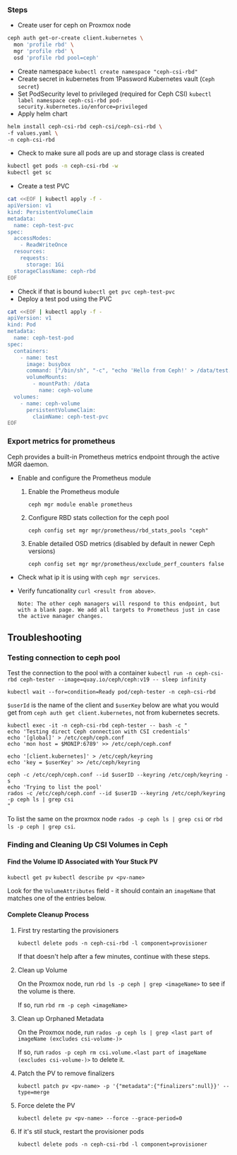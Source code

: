 ### Steps
- Create user for ceph on Proxmox node

```bash
ceph auth get-or-create client.kubernetes \
  mon 'profile rbd' \
  mgr 'profile rbd' \
  osd 'profile rbd pool=ceph'
```

- Create namespace `kubectl create namespace "ceph-csi-rbd"`
- Create secret in kubernetes from 1Password Kubernetes vault (`Ceph secret`)
- Set PodSecurity level to privileged (required for Ceph CSI) `kubectl label namespace ceph-csi-rbd pod-security.kubernetes.io/enforce=privileged`
- Apply helm chart

```bash
helm install ceph-csi-rbd ceph-csi/ceph-csi-rbd \
-f values.yaml \
-n ceph-csi-rbd
```

- Check to make sure all pods are up and storage class is created

```bash
kubectl get pods -n ceph-csi-rbd -w
kubectl get sc
```

- Create a test PVC

```bash
cat <<EOF | kubectl apply -f -
apiVersion: v1
kind: PersistentVolumeClaim
metadata:
  name: ceph-test-pvc
spec:
  accessModes:
    - ReadWriteOnce
  resources:
    requests:
      storage: 1Gi
  storageClassName: ceph-rbd
EOF
```

- Check if that is bound `kubectl get pvc ceph-test-pvc`
- Deploy a test pod using the PVC

```bash
cat <<EOF | kubectl apply -f -
apiVersion: v1
kind: Pod
metadata:
  name: ceph-test-pod
spec:
  containers:
    - name: test
      image: busybox
      command: ["/bin/sh", "-c", "echo 'Hello from Ceph!' > /data/test.txt && sleep 3600"]
      volumeMounts:
        - mountPath: /data
          name: ceph-volume
  volumes:
    - name: ceph-volume
      persistentVolumeClaim:
        claimName: ceph-test-pvc
EOF
```

### Export metrics for prometheus

Ceph provides a built-in Prometheus metrics endpoint through the active MGR daemon.

- Enable and configure the Prometheus module
  1. Enable the Prometheus module

      `ceph mgr module enable prometheus`
  1. Configure RBD stats collection for the ceph pool
  
      `ceph config set mgr mgr/prometheus/rbd_stats_pools "ceph"`
  1. Enable detailed OSD metrics (disabled by default in newer Ceph versions)
  
      `ceph config set mgr mgr/prometheus/exclude_perf_counters false`
- Check what ip it is using with `ceph mgr services`.
- Verify funcationality `curl <result from above>`.

      Note: The other ceph managers will respond to this endpoint, but with a blank page. We add all targets to Prometheus just in case the active manager changes.

## Troubleshooting

### Testing connection to ceph pool

Test the connection to the pool with a container
`kubectl run -n ceph-csi-rbd ceph-tester --image=quay.io/ceph/ceph:v19 -- sleep infinity`

`kubectl wait --for=condition=Ready pod/ceph-tester -n ceph-csi-rbd`

`$userId` is the name of the client and `$userKey` below are what you would get from `ceph auth get client.kubernetes`, not from kubernetes secrets.

```
kubectl exec -it -n ceph-csi-rbd ceph-tester -- bash -c "
echo 'Testing direct Ceph connection with CSI credentials'
echo '[global]' > /etc/ceph/ceph.conf
echo 'mon host = $MONIP:6789' >> /etc/ceph/ceph.conf

echo '[client.kubernetes]' > /etc/ceph/keyring
echo 'key = $userKey' >> /etc/ceph/keyring

ceph -c /etc/ceph/ceph.conf --id $userID --keyring /etc/ceph/keyring -s
echo 'Trying to list the pool'
rados -c /etc/ceph/ceph.conf --id $userID --keyring /etc/ceph/keyring -p ceph ls | grep csi
"
```

To list the same on the proxmox node `rados -p ceph ls | grep csi` or `rbd ls -p ceph | grep csi`.

### Finding and Cleaning Up CSI Volumes in Ceph

#### Find the Volume ID Associated with Your Stuck PV
`kubectl get pv`
`kubectl describe pv <pv-name>`

Look for the `VolumeAttributes` field - it should contain an `imageName` that matches one of the entries below.

#### Complete Cleanup Process
1. First try restarting the provisioners

    `kubectl delete pods -n ceph-csi-rbd -l component=provisioner`

    If that doesn't help after a few minutes, continue with these steps.    

1. Clean up Volume

    On the Proxmox node, run `rbd ls -p ceph | grep <imageName>` to see if the volume is there.

    If so, run `rbd rm -p ceph <imageName>`

1. Clean up Orphaned Metadata

    On the Proxmox node, run `rados -p ceph ls | grep <last part of imageName (excludes csi-volume-)>`

    If so, run `rados -p ceph rm csi.volume.<last part of imageName (excludes csi-volume-)>` to delete it.

1. Patch the PV to remove finalizers

    `kubectl patch pv <pv-name> -p '{"metadata":{"finalizers":null}}' --type=merge`

1. Force delete the PV

    `kubectl delete pv <pv-name> --force --grace-period=0`

1. If it's stil stuck, restart the provisioner pods

    `kubectl delete pods -n ceph-csi-rbd -l component=provisioner`